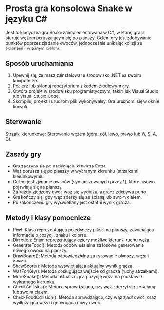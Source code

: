 # Prosta gra konsolowa Snake w języku C#
Jest to klasyczna gra Snake zaimplementowana w C#, w której gracz steruje wężem poruszającym się po planszy. Celem gry jest zdobywanie punktów poprzez zjadanie owoców, jednocześnie unikając kolizji ze ścianami i własnym ciałem.

## Sposób uruchamiania
1. Upewnij się, że masz zainstalowane środowisko .NET na swoim komputerze.
2. Pobierz lub sklonuj repozytorium z kodem źródłowym gry.
3. Otwórz projekt w środowisku programistycznym, takim jak Visual Studio lub Visual Studio Code.
4. Skompiluj projekt i uruchom plik wykonywalny. Gra uruchomi się w oknie konsoli.

## Sterowanie
Strzałki kierunkowe: Sterowanie wężem (góra, dół, lewo, prawo lub W, S, A, D).

## Zasady gry
- Gra zaczyna się po naciśnięciu klawisza Enter.
- Wąż porusza się po planszy w wybranym kierunku (strzałkami kierunkowymi).
- Celem jest zjadanie owoców (symbolizowanych przez *), które losowo pojawiają się na planszy.
- Za każdy zjedzony owoc wąż się wydłuża, a gracz zdobywa punkt.
- Gra kończy się, gdy wąż zderzy się ze ścianą lub swoim ciałem.
- Po zakończeniu gry wyświetlany jest ostatni wynik gracza.

## Metody i klasy pomocnicze
- Pixel: Klasa reprezentująca pojedynczy piksel na planszy, zawierająca informacje o pozycji, znaku i kolorze.
- Direction: Enum reprezentujący cztery możliwe kierunki ruchu węża.
- GenerateFood(): Metoda odpowiedzialna za losowe generowanie nowego owocu na planszy.
- DrawBoard(): Metoda odpowiedzialna za rysowanie planszy, węża i owocu.
- ShowScore(): Metoda wyświetlająca aktualny wynik gracza.
- WaitForKey(): Metoda obsługująca wejście od gracza (ruchy strzałkami).
- MoveSnake(): Metoda aktualizująca pozycję węża na podstawie wybranego kierunku.
- CheckCollision(): Metoda sprawdzająca, czy wąż zderzył się ze ścianą lub swoim ciałem.
- CheckFoodCollision(): Metoda sprawdzająca, czy wąż zjadł owoc, oraz wydłużająca węża i generująca nowy owoc.

